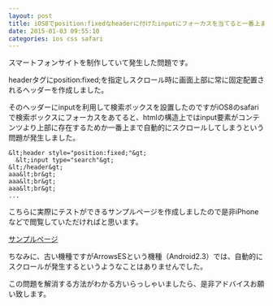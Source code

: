 ```yaml
---
layout: post
title: iOS8でposition:fixedなheaderに付けたinputにフォーカスを当てると一番上までスクロールしてしまう
date: 2015-01-03 09:55:10
categories: ios css safari
---
```

<p>スマートフォンサイトを制作していて発生した問題です。</p>

<p>headerタグにposition:fixed;を指定しスクロール時に画面上部に常に固定配置されるヘッダーを作成しました。</p>

<p>そのヘッダーにinputを利用して検索ボックスを設置したのですがiOS8のsafariで検索ボックスにフォーカスをあてると、htmlの構造上ではinput要素がコンテンツより上部に存在するためか一番上まで自動的にスクロールしてしまうという問題が発生しました。</p>

```
&lt;header style="position:fixed;"&gt;
  &lt;input type="search"&gt;
&lt;/header&gt;
aaa&lt;br&gt;
aaa&lt;br&gt;
aaa&lt;br&gt;
...
```

<p>こちらに実際にテストができるサンプルページを作成しましたので是非iPhoneなどで閲覧していただければと思います。</p>

<p><a href="https://dl.dropboxusercontent.com/u/39832188/test.html">サンプルページ</a></p>

<p>ちなみに、古い機種ですがArrowsESという機種（Android2.3）では、自動的にスクロールが発生するというようなことはありませんでした。</p>

<p>この問題を解消する方法がわかる方いらっしゃいましたら、是非アドバイスお願い致します。</p>
